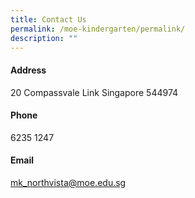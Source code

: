 ```yaml
---
title: Contact Us
permalink: /moe-kindergarten/permalink/
description: ""
---
```

#### **Address**

20 Compassvale Link 
Singapore 544974


#### **Phone**

6235 1247


#### **Email**

mk_northvista@moe.edu.sg
